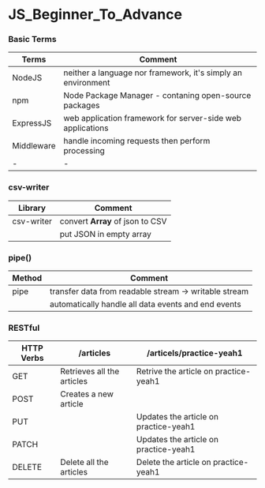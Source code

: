 # JS_Beginner_To_Advance
### Basic Terms
|Terms|Comment|
|-|-|
|NodeJS|neither a language nor framework, it's simply an environment|
|npm|Node Package Manager - contaning open-source packages|
|ExpressJS|web application framework for server-side web applications|
|Middleware|handle incoming requests then perform processing|
|-|-|

### csv-writer
|Library|Comment|
|-|-|
|csv-writer|convert **Array** of json to CSV|
||put JSON in empty array|


### pipe()
|Method|Comment|
|-|-|
|pipe|transfer data from readable stream -> writable stream|
||automatically handle all data events and end events|

### **RESTful**
| HTTP Verbs | /articles | /articels/practice-yeah1|
|-|-|-|
|GET|Retrieves all the articles| Retrive the article on practice-yeah1|
|POST|Creates a new article||
|PUT||Updates the article on practice-yeah1|
|PATCH||Updates the article on practice-yeah1|
|DELETE|Delete all the articles|Delete the article on practice-yeah1|
